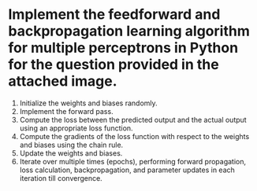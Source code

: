 # Implement the feedforward and backpropagation learning algorithm for multiple perceptrons in Python for the question provided in the attached image.
1. Initialize the weights and biases randomly.
2. Implement the forward pass.
3. Compute the loss between the predicted output and the actual output using an appropriate loss function.
4. Compute the gradients of the loss function with respect to the weights and biases using the chain rule.
5. Update the weights and biases.
6. Iterate over multiple times (epochs), performing forward propagation, loss calculation, backpropagation, and parameter updates in each iteration till convergence.
